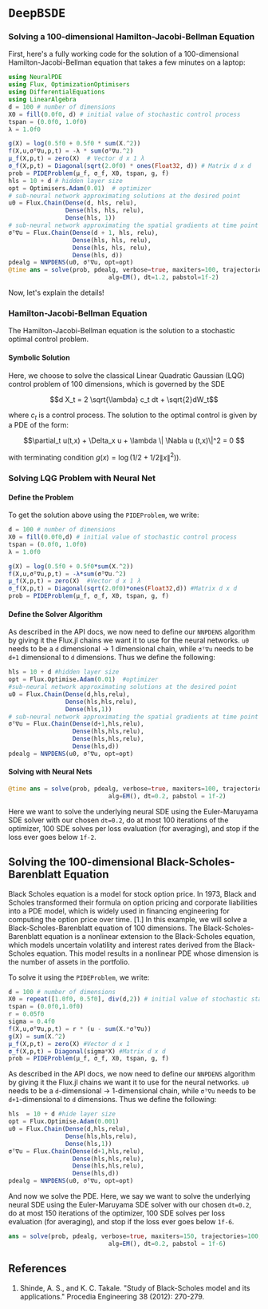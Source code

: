 # `DeepBSDE`
<!-- TODO: revise the code, which should not work right here -->
### Solving a 100-dimensional Hamilton-Jacobi-Bellman Equation

First, here's a fully working code for the solution of a 100-dimensional
Hamilton-Jacobi-Bellman equation that takes a few minutes on a laptop:

```julia
using NeuralPDE
using Flux, OptimizationOptimisers
using DifferentialEquations
using LinearAlgebra
d = 100 # number of dimensions
X0 = fill(0.0f0, d) # initial value of stochastic control process
tspan = (0.0f0, 1.0f0)
λ = 1.0f0

g(X) = log(0.5f0 + 0.5f0 * sum(X.^2))
f(X,u,σᵀ∇u,p,t) = -λ * sum(σᵀ∇u.^2)
μ_f(X,p,t) = zero(X)  # Vector d x 1 λ
σ_f(X,p,t) = Diagonal(sqrt(2.0f0) * ones(Float32, d)) # Matrix d x d
prob = PIDEProblem(μ_f, σ_f, X0, tspan, g, f)
hls = 10 + d # hidden layer size
opt = Optimisers.Adam(0.01)  # optimizer
# sub-neural network approximating solutions at the desired point
u0 = Flux.Chain(Dense(d, hls, relu),
                Dense(hls, hls, relu),
                Dense(hls, 1))
# sub-neural network approximating the spatial gradients at time point
σᵀ∇u = Flux.Chain(Dense(d + 1, hls, relu),
                  Dense(hls, hls, relu),
                  Dense(hls, hls, relu),
                  Dense(hls, d))
pdealg = NNPDENS(u0, σᵀ∇u, opt=opt)
@time ans = solve(prob, pdealg, verbose=true, maxiters=100, trajectories=100,
                            alg=EM(), dt=1.2, pabstol=1f-2)
```

Now, let's explain the details!

### Hamilton-Jacobi-Bellman Equation

The Hamilton-Jacobi-Bellman equation is the solution to a stochastic optimal
control problem.

#### Symbolic Solution

Here, we choose to solve the classical Linear Quadratic Gaussian
(LQG) control problem of 100 dimensions, which is governed by the SDE

```math
d X_t = 2 \sqrt{\lambda} c_t dt + \sqrt{2}dW_t
```
where $c_t$ is a control process. The solution to the optimal control is given by a PDE of the form:

```math
\partial_t u(t,x) + \Delta_x u + \lambda \| \Nabla u (t,x)\|^2 = 0 
```

with terminating condition $g(x) = \log(1/2 + 1/2 \|x\|^2))$.

### Solving LQG Problem with Neural Net

#### Define the Problem

To get the solution above using the `PIDEProblem`, we write:

```julia
d = 100 # number of dimensions
X0 = fill(0.0f0,d) # initial value of stochastic control process
tspan = (0.0f0, 1.0f0)
λ = 1.0f0

g(X) = log(0.5f0 + 0.5f0*sum(X.^2))
f(X,u,σᵀ∇u,p,t) = -λ*sum(σᵀ∇u.^2)
μ_f(X,p,t) = zero(X)  #Vector d x 1 λ
σ_f(X,p,t) = Diagonal(sqrt(2.0f0)*ones(Float32,d)) #Matrix d x d
prob = PIDEProblem(μ_f, σ_f, X0, tspan, g, f)
```

#### Define the Solver Algorithm

As described in the API docs, we now need to define our `NNPDENS` algorithm
by giving it the Flux.jl chains we want it to use for the neural networks.
`u0` needs to be a `d` dimensional -> 1 dimensional chain, while `σᵀ∇u`
needs to be `d+1` dimensional to `d` dimensions. Thus we define the following:

```julia
hls = 10 + d #hidden layer size
opt = Flux.Optimise.Adam(0.01)  #optimizer
#sub-neural network approximating solutions at the desired point
u0 = Flux.Chain(Dense(d,hls,relu),
                Dense(hls,hls,relu),
                Dense(hls,1))
# sub-neural network approximating the spatial gradients at time point
σᵀ∇u = Flux.Chain(Dense(d+1,hls,relu),
                  Dense(hls,hls,relu),
                  Dense(hls,hls,relu),
                  Dense(hls,d))
pdealg = NNPDENS(u0, σᵀ∇u, opt=opt)
```

#### Solving with Neural Nets

```julia
@time ans = solve(prob, pdealg, verbose=true, maxiters=100, trajectories=100,
                            alg=EM(), dt=0.2, pabstol = 1f-2)

```

Here we want to solve the underlying neural
SDE using the Euler-Maruyama SDE solver with our chosen `dt=0.2`, do at most
100 iterations of the optimizer, 100 SDE solves per loss evaluation (for averaging),
and stop if the loss ever goes below `1f-2`.

## Solving the 100-dimensional Black-Scholes-Barenblatt Equation

Black Scholes equation is a model for stock option price.
In 1973, Black and Scholes transformed their formula on option pricing and corporate liabilities into a PDE model, which is widely used in financing engineering for computing the option price over time. [1.]
In this example, we will solve a Black-Scholes-Barenblatt equation of 100 dimensions.
The Black-Scholes-Barenblatt equation is a nonlinear extension to the Black-Scholes
equation, which models uncertain volatility and interest rates derived from the
Black-Scholes equation. This model results in a nonlinear PDE whose dimension
is the number of assets in the portfolio.

To solve it using the `PIDEProblem`, we write:

```julia
d = 100 # number of dimensions
X0 = repeat([1.0f0, 0.5f0], div(d,2)) # initial value of stochastic state
tspan = (0.0f0,1.0f0)
r = 0.05f0
sigma = 0.4f0
f(X,u,σᵀ∇u,p,t) = r * (u - sum(X.*σᵀ∇u))
g(X) = sum(X.^2)
μ_f(X,p,t) = zero(X) #Vector d x 1
σ_f(X,p,t) = Diagonal(sigma*X) #Matrix d x d
prob = PIDEProblem(μ_f, σ_f, X0, tspan, g, f)
```

As described in the API docs, we now need to define our `NNPDENS` algorithm
by giving it the Flux.jl chains we want it to use for the neural networks.
`u0` needs to be a `d`-dimensional -> 1-dimensional chain, while `σᵀ∇u`
needs to be `d+1`-dimensional to `d` dimensions. Thus we define the following:

```julia
hls  = 10 + d #hide layer size
opt = Flux.Optimise.Adam(0.001)
u0 = Flux.Chain(Dense(d,hls,relu),
                Dense(hls,hls,relu),
                Dense(hls,1))
σᵀ∇u = Flux.Chain(Dense(d+1,hls,relu),
                  Dense(hls,hls,relu),
                  Dense(hls,hls,relu),
                  Dense(hls,d))
pdealg = NNPDENS(u0, σᵀ∇u, opt=opt)
```

And now we solve the PDE. Here, we say we want to solve the underlying neural
SDE using the Euler-Maruyama SDE solver with our chosen `dt=0.2`, do at most
150 iterations of the optimizer, 100 SDE solves per loss evaluation (for averaging),
and stop if the loss ever goes below `1f-6`.

```julia
ans = solve(prob, pdealg, verbose=true, maxiters=150, trajectories=100,
                            alg=EM(), dt=0.2, pabstol = 1f-6)
```

## References

1. Shinde, A. S., and K. C. Takale. "Study of Black-Scholes model and its applications." Procedia Engineering 38 (2012): 270-279.